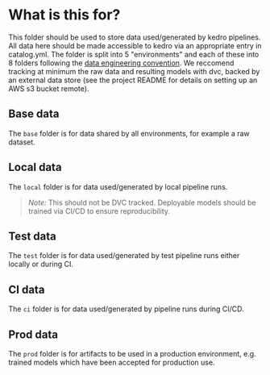 # What is this for?

This folder should be used to store data used/generated by kedro pipelines. All data here should be made accessible to kedro via an appropriate entry in catalog.yml. The folder is split into 5 "environments" and each of these into 8 folders following the [data engineering convention](https://kedro.readthedocs.io/en/stable/faq/faq.html#what-is-data-engineering-convention). We reccomend tracking at minimum the raw data and resulting models with dvc, backed by an external data store (see the project README for details on setting up an AWS s3 bucket remote).

## Base data

The `base` folder is for data shared by all environments, for example a raw dataset.

## Local data

The `local` folder is for data used/generated by local pipeline runs.

> *Note:* This should not be DVC tracked. Deployable models should be trained via CI/CD to ensure reproducibility.

## Test data

The `test` folder is for data used/generated by test pipeline runs either locally or during CI.

## CI data

The `ci` folder is for data used/generated by pipeline runs during CI/CD.

## Prod data

The `prod` folder is for artifacts to be used in a production environment, e.g. trained models which have been accepted for production use.

